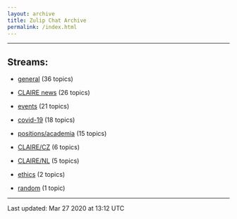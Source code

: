 ```yaml
---
layout: archive
title: Zulip Chat Archive
permalink: /index.html
---
```


---

## Streams:

* [general](stream/201199-general/index.html) (36 topics)

* [CLAIRE news](stream/201957-CLAIRE-news/index.html) (26 topics)

* [events](stream/201207-events/index.html) (21 topics)

* [covid-19](stream/226112-covid-19/index.html) (18 topics)

* [positions/academia](stream/203258-positions/academia/index.html) (15 topics)

* [CLAIRE/CZ](stream/203399-CLAIRE/CZ/index.html) (6 topics)

* [CLAIRE/NL](stream/203255-CLAIRE/NL/index.html) (5 topics)

* [ethics](stream/228366-ethics/index.html) (2 topics)

* [random](stream/202125-random/index.html) (1 topic)

<hr><p>Last updated: Mar 27 2020 at 13:12 UTC</p>